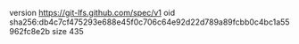 version https://git-lfs.github.com/spec/v1
oid sha256:db4c7cf475293e688e45f0c706c64e92d22d789a89fcbb0c4bc1a55962fc8e2b
size 435
